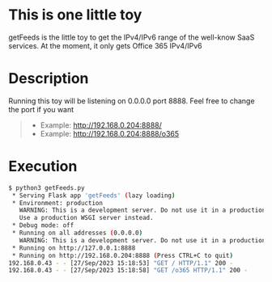 # This is one little toy

getFeeds is the little toy to get the IPv4/IPv6 range of the well-know SaaS services. At the moment, it only gets Office 365 IPv4/IPv6

# Description

Running this toy will be listening on 0.0.0.0 port 8888. Feel free to change the port if you want
> - Example: http://192.168.0.204:8888/
> - Example: http://192.168.0.204:8888/o365

# Execution

```sh
$ python3 getFeeds.py
 * Serving Flask app 'getFeeds' (lazy loading)
 * Environment: production
   WARNING: This is a development server. Do not use it in a production deployment.
   Use a production WSGI server instead.
 * Debug mode: off
 * Running on all addresses (0.0.0.0)
   WARNING: This is a development server. Do not use it in a production deployment.
 * Running on http://127.0.0.1:8888
 * Running on http://192.168.0.204:8888 (Press CTRL+C to quit)
192.168.0.43 - - [27/Sep/2023 15:18:53] "GET / HTTP/1.1" 200 -
192.168.0.43 - - [27/Sep/2023 15:18:58] "GET /o365 HTTP/1.1" 200 -

```
